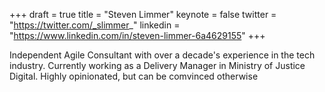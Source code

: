 +++
draft = true
title = "Steven Limmer"
keynote = false
twitter = "https://twitter.com/_slimmer_"
linkedin = "https://www.linkedin.com/in/steven-limmer-6a4629155"
+++

Independent Agile Consultant with over a decade's experience in the tech industry. Currently working as a Delivery Manager in Ministry of Justice Digital. Highly opinionated, but can be comvinced otherwise